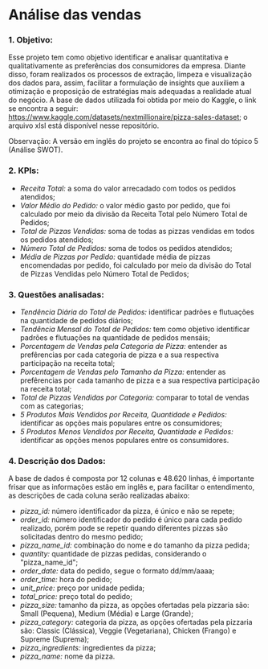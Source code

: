 # Análise das vendas 

### **1. Objetivo:**
Esse projeto tem como objetivo identificar e analisar quantitativa e qualitativamente as preferências dos consumidores da empresa. Diante disso, foram realizados os processos de extração, limpeza e visualização dos dados para, assim, facilitar a formulação de insights que auxiliem a otimização e proposição de estratégias mais adequadas a realidade atual do negócio. A base de dados utilizada foi obtida por meio do Kaggle, o link se encontra a seguir:  https://www.kaggle.com/datasets/nextmillionaire/pizza-sales-dataset; o arquivo xlsl está disponível nesse repositório. 

Observação: A versão em inglês do projeto se encontra ao final do tópico 5 (Análise SWOT).

### **2. KPIs:**

- *Receita Total:* a soma do valor arrecadado com todos os pedidos atendidos;
- *Valor Médio do Pedido:* o valor médio gasto por pedido, que foi calculado por meio da divisão da Receita Total pelo Número Total de Pedidos; 
- *Total de Pizzas Vendidas:* soma de todas as pizzas vendidas em todos os pedidos atendidos;
- *Número Total de Pedidos:* soma de todos os pedidos atendidos;
- *Média de Pizzas por Pedido:* quantidade média de pizzas encomendadas por pedido, foi calculado por meio da divisão do Total de Pizzas Vendidas pelo Número Total de Pedidos; 

### **3. Questões analisadas:**

- *Tendência Diária do Total de Pedidos:* identificar padrões e flutuações na quantidade de pedidos diários;
- *Tendência Mensal do Total de Pedidos:* tem como objetivo identificar padrões e flutuações na quantidade de pedidos mensáis; 
- *Porcentagem de Vendas pela Categoria de Pizza:* entender as prefêrencias por cada categoria de pizza e a sua respectiva participação na receita total;
- *Porcentagem de Vendas pelo Tamanho da Pizza:* entender as prefêrencias por cada tamanho de pizza e a sua respectiva participação na receita total;
- *Total de Pizzas Vendidas por Categoria:* comparar to total de vendas com as categorias;
- *5 Produtos Mais Vendidos por Receita, Quantidade e Pedidos:* identificar as opções mais populares entre os consumidores;
- *5 Produtos Menos Vendidos por Receita, Quantidade e Pedidos:* identificar as opções menos populares entre os consumidores.

### **4. Descrição dos Dados:**
A base de dados é composta por 12 colunas e 48.620 linhas, é importante frisar que as informações estão em inglês e, para facilitar o entendimento, as descrições de cada coluna serão realizadas abaixo:

- *pizza_id:* número identificador da pizza, é único e não se repete;
- *order_id:* número identificador do pedido é único para cada pedido realizado, porém pode se repetir quando diferentes pizzas são solicitadas dentro do mesmo pedido; 
- *pizza_name_id:* combinação do nome e do tamanho da pizza pedida; 
- *quantity:* quantidade de pizzas pedidas, considerando o "pizza_name_id";
- *order_date:* data do pedido, segue o formato dd/mm/aaaa;
- *order_time:* hora do pedido;
- *unit_price:* preço por unidade pedida;
- *total_price:* preço total do pedido;
- *pizza_size:* tamanho da pizza, as opções ofertadas pela pizzaria são: Small (Pequena), Medium (Média) e Large (Grande);
- *pizza_category:* categoria da pizza, as opções ofertadas pela pizzaria são: Classic (Clássica), Veggie (Vegetariana), Chicken (Frango) e Supreme (Suprema);
- *pizza_ingredients:* ingredientes da pizza; 
- *pizza_name:* nome da pizza.



